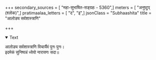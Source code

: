 +++
secondary_sources = [ "महा-सुभाषित-सङ्ग्रहः - 5360",]
meters = [ "अनुष्टुप् (श्लोक)",]
pratimaalaa_letters = [ "द", "इ",]
jsonClass = "Subhaashita"
title = "आलोड्य सर्वशास्त्राणि"

+++

<details open><summary>Text</summary>

आलोड्य सर्वशास्त्राणि विचार्यैवं पुनः पुनः।  
इदमेकं सुनिष्पन्नं ध्येयो नारायणः सदा॥
</details>
